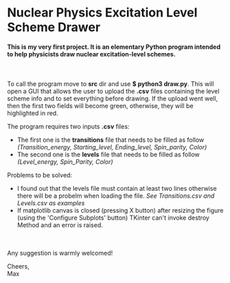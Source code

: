 # Nuclear Physics Excitation Level Scheme Drawer

#### This is my very first project. It is an elementary Python program intended to help physicists draw nuclear excitation-level schemes.
\
\
To call the program move to **src** dir and use **$ python3 draw.py**. This will open a GUI that allows the user to upload the **.csv** files containing the level scheme info and to set everything before drawing.
If the upload went well, then the first two fields will become green, otherwise, they will be highlighted in red.


The program requires two inputs **.csv** files:

- The first one is the **transitions** file that needs to be filled as follow *(Transition_energy, Starting_level, Ending_level, Spin_parity, Color)*
- The second one is the **levels** file that needs to be filled as follow *(Level_energy, Spin_Parity, Color)*
    
Problems to be solved:

- I found out that the levels file must contain at least two lines otherwise there will be a probelm when loading the file.
   *See Transitions.csv and Levels.csv as examples*
- If matplotlib canvas is closed (pressing X button) after resizing the figure (using the 'Configure Subplots' button) TKinter can't invoke destroy Method and an error is raised. 

\
\
Any suggestion is warmly welcomed!

Cheers,
\
Max

